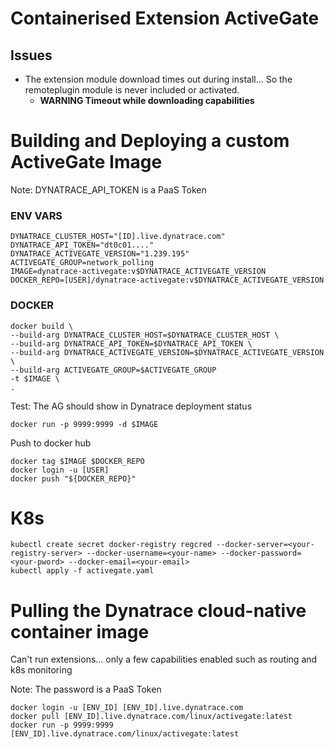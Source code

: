 # Containerised Extension ActiveGate
## Issues
* The extension module download times out during install... So the remoteplugin module is never included or activated.
    * **WARNING Timeout while downloading capabilities**

# Building and Deploying a custom ActiveGate Image

Note: DYNATRACE_API_TOKEN is a PaaS Token
### ENV VARS
```
DYNATRACE_CLUSTER_HOST="[ID].live.dynatrace.com"
DYNATRACE_API_TOKEN="dt0c01...."
DYNATRACE_ACTIVEGATE_VERSION="1.239.195"
ACTIVEGATE_GROUP=network_polling
IMAGE=dynatrace-activegate:v$DYNATRACE_ACTIVEGATE_VERSION
DOCKER_REPO=[USER]/dynatrace-activegate:v$DYNATRACE_ACTIVEGATE_VERSION
```

### DOCKER 
```
docker build \
--build-arg DYNATRACE_CLUSTER_HOST=$DYNATRACE_CLUSTER_HOST \
--build-arg DYNATRACE_API_TOKEN=$DYNATRACE_API_TOKEN \
--build-arg DYNATRACE_ACTIVEGATE_VERSION=$DYNATRACE_ACTIVEGATE_VERSION \
--build-arg ACTIVEGATE_GROUP=$ACTIVEGATE_GROUP
-t $IMAGE \
.
```

Test: The AG should show in Dynatrace deployment status
```
docker run -p 9999:9999 -d $IMAGE
```

Push to docker hub
```
docker tag $IMAGE $DOCKER_REPO
docker login -u [USER]
docker push "${DOCKER_REPO}"
```

# K8s
```
kubectl create secret docker-registry regcred --docker-server=<your-registry-server> --docker-username=<your-name> --docker-password=<your-pword> --docker-email=<your-email>
kubectl apply -f activegate.yaml
```

# Pulling the Dynatrace cloud-native container image
Can't run extensions... only a few capabilities enabled such as routing and k8s monitoring

Note: The password is a PaaS Token
```
docker login -u [ENV_ID] [ENV_ID].live.dynatrace.com
docker pull [ENV_ID].live.dynatrace.com/linux/activegate:latest
docker run -p 9999:9999 [ENV_ID].live.dynatrace.com/linux/activegate:latest
```